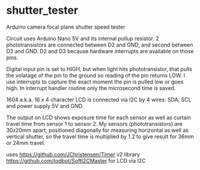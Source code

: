 # shutter_tester
Arduino camera focal plane shutter speed tester

Circuit uses Arduino Nano 5V and its internal pullup resistor.
2 phototransistors are connected between D2 and GND, and second between D3 and GND.
D2 and D3 because hardware interrupts are available on those pins.

Digital input pin is set to HIGH, but when light hits phototransistor, 
that pulls the volatage of the pin to the ground so reading of the pin returns LOW.
I use interrupts to capture the exact moment the pin is pulled low or goes high.
In interrupt handler routine only the microsecond time is saved.

1604 a.k.a. 16 x 4 character LCD is connected via I2C by 4 wires: SDA, SCL and power supply 5V and GND.

The output on LCD shows exposure time for each sensor as well as curtain travel time from sensor 1 to sensor 2.
My sensors (phototransistors) are 30x20mm apart, positioned diagonally for measuring horizontal as well as vertical shutter,
so the travel time is multiplied by 1.2 to give result for 36mm or 24mm travel.

uses https://github.com/JChristensen/Timer v2 library
https://github.com/todbot/SoftI2CMaster for LCD via I2C
